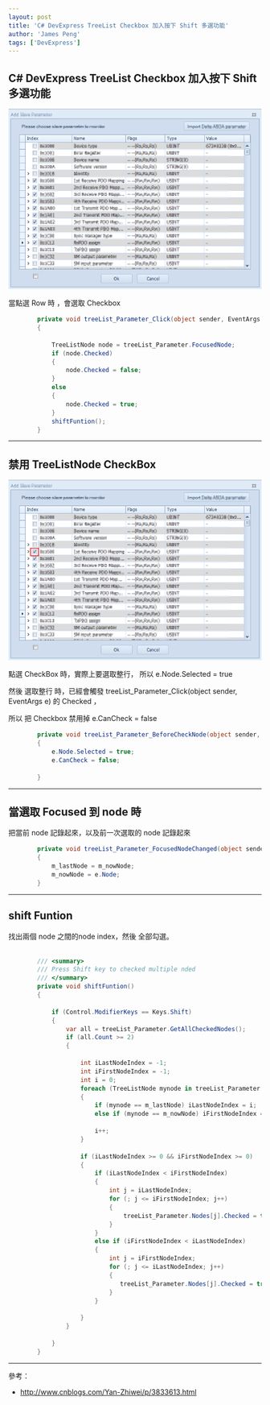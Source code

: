 ```yaml
---
layout: post
title: 'C# DevExpress TreeList Checkbox 加入按下 Shift 多選功能'
author: 'James Peng'
tags: ['DevExpress']
---
```


##  C# DevExpress TreeList Checkbox 加入按下 Shift 多選功能  ##

![](..\images\2016-05-05-CSharp_treeList_Shift\uIstocv.png)


當點選 Row 時 ，會選取 Checkbox

~~~csharp
        private void treeList_Parameter_Click(object sender, EventArgs e)
        {
            
            TreeListNode node = treeList_Parameter.FocusedNode;
            if (node.Checked)
            {
                node.Checked = false;                
            }
            else
            {
                node.Checked = true;                                
            }
            shiftFuntion();
        }
~~~


----------


## 禁用 TreeListNode CheckBox ##

![](..\images\2016-05-05-CSharp_treeList_Shift\PbGnt81.png)

點選 CheckBox 時，實際上要選取整行， 所以 e.Node.Selected = true

然後 選取整行 時，已經會觸發 treeList_Parameter_Click(object sender, EventArgs e) 的 Checked ，

所以 把 Checkbox 禁用掉 e.CanCheck = false

~~~csharp
        private void treeList_Parameter_BeforeCheckNode(object sender, CheckNodeEventArgs e)
        {
            e.Node.Selected = true;
            e.CanCheck = false;
            
        }
~~~


----------

## 當選取 Focused 到 node 時 ##

把當前 node 記錄起來，以及前一次選取的 node 記錄起來

~~~csharp
        private void treeList_Parameter_FocusedNodeChanged(object sender, FocusedNodeChangedEventArgs e)
        {
            m_lastNode = m_nowNode;
            m_nowNode = e.Node;
        }
~~~


----------

## shift Funtion ##

找出兩個 node 之間的node index，然後 全部勾選。


~~~csharp

        /// <summary>
        /// Press Shift key to checked multiple nded
        /// </summary>
        private void shiftFuntion()
        {

            if (Control.ModifierKeys == Keys.Shift)
            {
                var all = treeList_Parameter.GetAllCheckedNodes();
                if (all.Count >= 2)
                {

                    int iLastNodeIndex = -1;
                    int iFirstNodeIndex = -1;
                    int i = 0;
                    foreach (TreeListNode mynode in treeList_Parameter.Nodes)
                    {
                        if (mynode == m_lastNode) iLastNodeIndex = i;
                        else if (mynode == m_nowNode) iFirstNodeIndex = i;

                        i++;
                    }

                    if (iLastNodeIndex >= 0 && iFirstNodeIndex >= 0)
                    {
                        if (iLastNodeIndex < iFirstNodeIndex)
                        {
                            int j = iLastNodeIndex;
                            for (; j <= iFirstNodeIndex; j++)
                            {
                                treeList_Parameter.Nodes[j].Checked = true;
                            }
                        }
                        else if (iFirstNodeIndex < iLastNodeIndex)
                        {
                            int j = iFirstNodeIndex;
                            for (; j <= iLastNodeIndex; j++)
                            {
                               treeList_Parameter.Nodes[j].Checked = true;
                            }
                        }

                    }
                }

            }   
        }
~~~




----------

參考：

- http://www.cnblogs.com/Yan-Zhiwei/p/3833613.html
